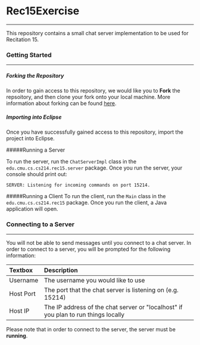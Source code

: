 # Rec15Exercise
--------

This repository contains a small chat server implementation to be used for Recitation 15. 

### Getting Started
------
##### Forking the Repository
In order to gain access to this repository, we would like you to **Fork** the repsoitory, and then clone your fork onto your local machine. More information about forking can be found [here](https://help.github.com/articles/fork-a-repo/).

##### Importing into Eclipse
Once you have successfully gained access to this repository, import the project into Eclipse. 

#####Running a Server

To run the server, run the `ChatServerImpl` class in the `edu.cmu.cs.cs214.rec15.server` package. Once you run the server, your console should print out:
```
SERVER: Listening for incoming commands on port 15214.
```

#####Running a Client
To run the client, run the `Main` class in the `edu.cmu.cs.cs214.rec15` package. Once you run the client, a Java application will open.

### Connecting to a Server
------
You will not be able to send messages until you connect to a chat server. 
In order to connect to a server, you will be prompted for the following information:

|Textbox    |Description                                                                          |
|:----------|:------------------------------------------------------------------------------------|
|Username   |The username you would like to use                                                   |
|Host Port  |The port that the chat server is listening on (e.g. 15214)                           |
|Host IP    |The IP address of the chat server or "localhost" if you plan to run things locally   |

Please note that in order to connect to the server, the server must be **running**.
